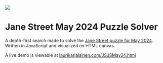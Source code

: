 <img src="/example.gif"></img>
<h1>Jane Street May 2024 Puzzle Solver</h1>
<p>A depth-first search made to solve the <a href="https://www.janestreet.com/puzzles/number-cross-4-index/">Jane Street puzzle for May 2024</a>. Written in JavaScript and visualized on HTML canvas.</p>
<p>A live demo is viewable at <a href="https://laurikarjalainen.com/JSJSMay24.html">laurikarjalainen.com/JSJSMay24.html</a></p>
